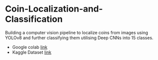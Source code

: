 # Coin-Localization-and-Classification
Building a computer vision pipeline to localize coins from images using YOLOv8 and further classifying them utilising Deep CNNs into 15 classes.


* Google colab [link](https://colab.research.google.com/drive/1YKyj9_R1_yQN_ueMTWEProvysvghIgL2?usp=sharing)
* Kaggle Dataset [link](https://www.kaggle.com/datasets/bashturtle/globecoins)
